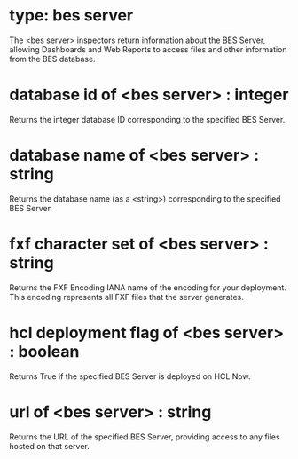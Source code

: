 # type: bes server

The &lt;bes server&gt; inspectors return information about the BES Server, allowing Dashboards and Web Reports to access files and other information from the BES database.

# database id of &lt;bes server&gt; : integer

Returns the integer database ID corresponding to the specified BES Server.

# database name of &lt;bes server&gt; : string

Returns the database name (as a &lt;string&gt;) corresponding to the specified BES Server.

# fxf character set of &lt;bes server&gt; : string

Returns the FXF Encoding IANA name of the encoding for your deployment. This encoding represents all FXF files that the server generates.

# hcl deployment flag of &lt;bes server&gt; : boolean

Returns True if the specified BES Server is deployed on HCL Now.

# url of &lt;bes server&gt; : string

Returns the URL of the specified BES Server, providing access to any files hosted on that server.
